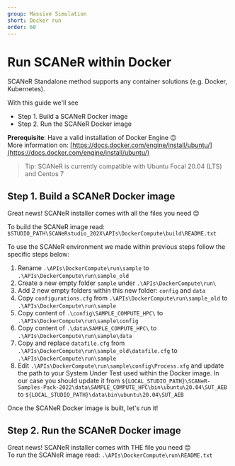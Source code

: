 ```yaml
---
group: Massive Simulation
short: Docker run
order: 60
---
```


# Run SCANeR within Docker

SCANeR Standalone method supports any container solutions (e.g. Docker, Kubernetes).  

With this guide we'll see
- Step 1.	Build a SCANeR Docker image
- Step 2.	Run the SCANeR Docker image

**Prerequisite**: Have a valid installation of Docker Engine 😉  
More information on: [https://docs.docker.com/engine/install/ubuntu/](https://docs.docker.com/engine/install/ubuntu/)  
> Tip: SCANeR is currently compatible with Ubuntu Focal 20.04 (LTS) and Centos 7

## Step 1. Build a SCANeR Docker image

Great news! SCANeR installer comes with all the files you need 😊  

To build the SCANeR image read: `$STUDIO_PATH\SCANeRstudio_202X\APIs\DockerCompute\build\README.txt`  

To use the SCANeR environment we made within previous steps follow the specific steps below:  
1. Rename `.\APIs\DockerCompute\run\sample` to `.\APIs\DockerCompute\run\sample_old`
2. Create a new empty folder `sample` under `.\APIs\DockerCompute\run\`
3. Add 2 new empty folders within this new folder: `config` and `data`
4. Copy `configurations.cfg` from `.\APIs\DockerCompute\run\sample_old` to `.\APIs\DockerCompute\run\sample`
5. Copy content of `.\config\SAMPLE_COMPUTE_HPC\` to `.\APIs\DockerCompute\run\sample\config`
8. Copy content of `.\data\SAMPLE_COMPUTE_HPC\` to `.\APIs\DockerCompute\run\sample\data`
9. Copy and replace `datafile.cfg` from `.\APIs\DockerCompute\run\sample_old\datafile.cfg` to `.\APIs\DockerCompute\run\sample`
10. Edit `.\APIs\DockerCompute\run\sample\config\Process.xfg` and update the path to your System Under Test used within the Docker image. In our case you should update it from `${LOCAL_STUDIO_PATH}\SCANeR-Samples-Pack-2022\data\SAMPLE_COMPUTE_HPC\bin\ubuntu\20.04\SUT_AEB` to `${LOCAL_STUDIO_PATH}\data\bin\ubuntu\20.04\SUT_AEB`

Once the SCANeR Docker image is built, let's run it!

## Step 2. Run the SCANeR Docker image

Great news! SCANeR installer comes with THE file you need 😊  
To run the SCANeR image read: `.\APIs\DockerCompute\run\README.txt`
